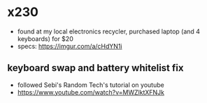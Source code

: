 # x230
* found at my local electronics recycler, purchased laptop (and 4 keyboards) for $20
* specs: https://imgur.com/a/cHdYN1i

## keyboard swap and battery whitelist fix
* followed Sebi's Random Tech's tutorial on youtube
* https://www.youtube.com/watch?v=MWZlktXFNJk
